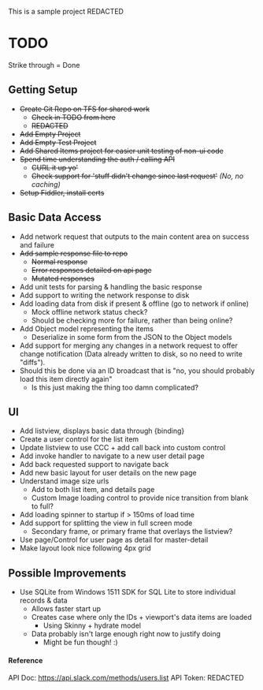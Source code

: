 This is a sample project REDACTED

# TODO #

Strike through = Done

## Getting Setup ##
+ ~~Create Git Repo on TFS for shared work~~
	+ ~~Check in TODO from here~~
	+ ~~REDACTED~~
+ ~~Add Empty Project~~
+ ~~Add Empty Test Project~~
+ ~~Add Shared Items project for easier unit testing of non-ui code~~
+ ~~Spend time understanding the auth / calling API~~
	+ ~~CURL it up yo'~~
	+ ~~Check support for 'stuff didn't change since last request'~~ _(No, no caching)_
+ ~~Setup Fiddler, install certs~~

## Basic Data Access ##
+ Add network request that outputs to the main content area on success and failure
+ ~~Add sample response file to repo~~
	+ ~~Normal response~~
	+ ~~Error responses detailed on api page~~
	+ ~~Mutated responses~~
+ Add unit tests for parsing & handling the basic response
+ Add support to writing the network response to disk
+ Add loading data from disk if present & offline (go to network if online)
	+ Mock offline network status check?
	+ Should be checking more for failure, rather than being online?
+ Add Object model representing the items
	+ Deserialize in some form from the JSON to the Object models
+ Add support for merging any changes in a network request to offer change notification (Data already written to disk, so no need to write "diffs").
+ Should this be done via an ID broadcast that is "no, you should probably load this item directly again"
	+ Is this just making the thing too damn complicated?

## UI ##
+ Add listview, displays basic data through {binding}
+ Create a user control for the list item
+ Update listview to use CCC + add call back into custom control
+ Add invoke handler to navigate to a new user detail page
+ Add back requested support to navigate back
+ Add new basic layout for user details on the new page
+ Understand image size urls
	+ Add to both list item, and details page
	+ Custom Image loading control to provide nice transition from blank to full?
+ Add loading spinner to startup if > 150ms of load time
+ Add support for splitting the view in full screen mode
	+ Secondary frame, or primary frame that overlays the listview?
+ Use page/Control for user page as detail for master-detail
+ Make layout look nice following 4px grid

## Possible Improvements ##
+ Use SQLite from Windows 1511 SDK for SQL Lite to store individual records & data
	+ Allows faster start up
	+ Creates case where only the IDs + viewport's data items are loaded
		+ Using Skinny + hydrate model
	+ Data probably isn't large enough right now to justify doing
		+ Might be fun though! :)

#### Reference ####
API Doc: https://api.slack.com/methods/users.list
API Token: REDACTED